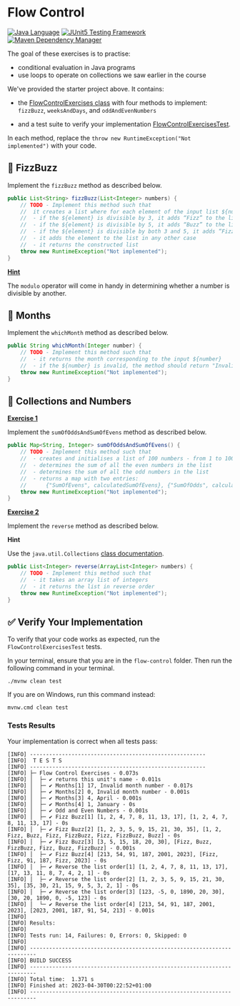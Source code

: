 # Flow Control

[![Java Language](https://img.shields.io/badge/PLATFORM-OpenJDK-3A75B0.svg?style=for-the-badge)][1]
[![JUnit5 Testing Framework](https://img.shields.io/badge/testing%20framework-JUnit5-26A162.svg?style=for-the-badge)][3]
[![Maven Dependency Manager](https://img.shields.io/badge/dependency%20manager-Maven-AA215A.svg?style=for-the-badge)][4]

The goal of these exercises is to practise:
- conditional evaluation in Java programs
- use loops to operate on collections we saw earlier in the course

We've provided the starter project above. It contains:

- the [FlowControlExercises class][5] with four methods to implement: `fizzBuzz`, `weeksAndDays`, and `oddAndEvenNumbers`

- and a test suite to verify your implementation [FlowControlExercisesTest][6].

In each method, replace the `throw new RuntimeException("Not implemented")` with your code.

## :bee: FizzBuzz

Implement the `fizzBuzz` method as described below.

```java
public List<String> fizzBuzz(List<Integer> numbers) {
    // TODO - Implement this method such that 
    //  it creates a list where for each element of the input list ${numbers}
    //  - if the ${element} is divisible by 3, it adds “Fizz” to the list 
    //  - if the ${element} is divisible by 5, it adds “Buzz” to the list 
    //  - if the ${element} is divisible by both 3 and 5, it adds “FizzBuzz” to the list 
    //  - it adds the element to the list in any other case 
    //  - it returns the constructed list
    throw new RuntimeException("Not implemented");
}
```

**<ins>Hint</ins>** <br/>

The `modulo` operator will come in handy in determining whether a number is divisible by another.

## :date: Months

Implement the `whichMonth` method as described below.

```java
public String whichMonth(Integer number) {
    // TODO - Implement this method such that
    //  - it returns the month corresponding to the input ${number}
    //  - if the ${number} is invalid, the method should return "Invalid month number"
    throw new RuntimeException("Not implemented");
}
```

## :100: Collections and Numbers

**<ins>Exercise 1</ins>**

Implement the `sumOfOddsAndSumOfEvens` method as described below.

```java
public Map<String, Integer> sumOfOddsAndSumOfEvens() {
    // TODO - Implement this method such that
    //  - creates and initialises a list of 100 numbers - from 1 to 100
    //  - determines the sum of all the even numbers in the list
    //  - determines the sum of all the odd numbers in the list
    //  - returns a map with two entries:
    //      {"SumOfEvens", calculatedSumOfEvens}, {"SumOfOdds", calculatedSumOfOdds}
    throw new RuntimeException("Not implemented");
}
```

**<ins>Exercise 2</ins>**

Implement the `reverse` method as described below.

**Hint** <br/>

Use the `java.util.Collections` [class documentation][2].

```java
public List<Integer> reverse(ArrayList<Integer> numbers) {
    // TODO - Implement this method such that
    //  - it takes an array list of integers
    //  - it returns the list in reverse order
    throw new RuntimeException("Not implemented");
}
```

## :white_check_mark: Verify Your Implementation

To verify that your code works as expected, run the `FlowControlExercisesTest` tests.

In your terminal, ensure that you are in the `flow-control` folder.
Then run the following command in your terminal.

```shell
./mvnw clean test
```

If you are on Windows, run this command instead:

```shell
mvnw.cmd clean test
```

### Tests Results

Your implementation is correct when all tests pass:

```shell
[INFO] -------------------------------------------------------
[INFO]  T E S T S
[INFO] -------------------------------------------------------
[INFO] ├─ Flow Control Exercises - 0.073s
[INFO] │  ├─ ✔ returns this unit's name - 0.011s
[INFO] │  ├─ ✔ Months[1] 17, Invalid month number - 0.017s
[INFO] │  ├─ ✔ Months[2] 0, Invalid month number - 0.001s
[INFO] │  ├─ ✔ Months[3] 4, April - 0.001s
[INFO] │  ├─ ✔ Months[4] 1, January - 0s
[INFO] │  ├─ ✔ Odd and Even Numbers - 0.001s
[INFO] │  ├─ ✔ Fizz Buzz[1] [1, 2, 4, 7, 8, 11, 13, 17], [1, 2, 4, 7, 8, 11, 13, 17] - 0s
[INFO] │  ├─ ✔ Fizz Buzz[2] [1, 2, 3, 5, 9, 15, 21, 30, 35], [1, 2, Fizz, Buzz, Fizz, FizzBuzz, Fizz, FizzBuzz, Buzz] - 0s
[INFO] │  ├─ ✔ Fizz Buzz[3] [3, 5, 15, 18, 20, 30], [Fizz, Buzz, FizzBuzz, Fizz, Buzz, FizzBuzz] - 0.001s
[INFO] │  ├─ ✔ Fizz Buzz[4] [213, 54, 91, 187, 2001, 2023], [Fizz, Fizz, 91, 187, Fizz, 2023] - 0s
[INFO] │  ├─ ✔ Reverse the list order[1] [1, 2, 4, 7, 8, 11, 13, 17], [17, 13, 11, 8, 7, 4, 2, 1] - 0s
[INFO] │  ├─ ✔ Reverse the list order[2] [1, 2, 3, 5, 9, 15, 21, 30, 35], [35, 30, 21, 15, 9, 5, 3, 2, 1] - 0s
[INFO] │  ├─ ✔ Reverse the list order[3] [123, -5, 0, 1890, 20, 30], [30, 20, 1890, 0, -5, 123] - 0s
[INFO] │  └─ ✔ Reverse the list order[4] [213, 54, 91, 187, 2001, 2023], [2023, 2001, 187, 91, 54, 213] - 0.001s
[INFO] 
[INFO] Results:
[INFO] 
[INFO] Tests run: 14, Failures: 0, Errors: 0, Skipped: 0
[INFO] 
[INFO] ------------------------------------------------------------------------
[INFO] BUILD SUCCESS
[INFO] ------------------------------------------------------------------------
[INFO] Total time:  1.371 s
[INFO] Finished at: 2023-04-30T00:22:52+01:00
[INFO] ------------------------------------------------------------------------

```

[1]: https://docs.oracle.com/javase/11/docs/api/index.html
[2]: https://docs.oracle.com/javase/8/docs/api/java/util/Collections.html
[3]: https://junit.org/junit5/
[4]: https://maven.apache.org/
[5]: https://github.com/cbfacademy/intro-to-java-course/blob/main/exercises/flow-control/src/main/java/com/cbfacademy/FlowControlExercises.java
[6]: https://github.com/cbfacademy/intro-to-java-course/blob/main/exercises/flow-control/src/test/java/com/cbfacademy/FlowControlExercisesTest.java